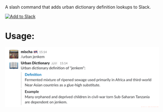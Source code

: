 A slash command that adds urban dictionary definition lookups to Slack.

<a href="https://slack.com/oauth/authorize?client_id=2716024371.296705110721&scope=commands"><img alt="Add to Slack" height="40" width="139" src="https://platform.slack-edge.com/img/add_to_slack.png" srcset="https://platform.slack-edge.com/img/add_to_slack.png 1x, https://platform.slack-edge.com/img/add_to_slack@2x.png 2x" /></a>

# Usage:
![Usage](example.png)
